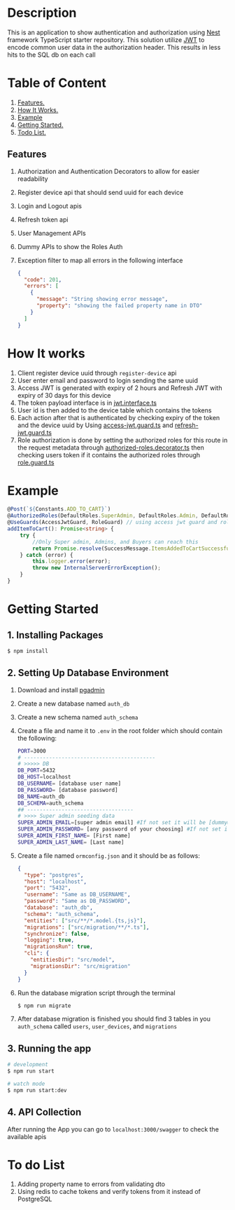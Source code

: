# Description

This is an application to show authentication and authorization using [Nest](https://github.com/nestjs/nest) framework TypeScript starter repository. This solution utilize [JWT](https://jwt.io/) to encode common user data in the authorization header. This results in less hits to the SQL db on each call

# Table of Content

1. [ Features. ](#features)
2. [ How It Works. ](#how)
3. [ Example ](#example)
4. [ Getting Started. ](#start)
5. [ Todo List. ](#todo)

<a name="features"></a>

## Features

1. Authorization and Authentication Decorators to allow for easier readability
2. Register device api that should send uuid for each device
3. Login and Logout apis
4. Refresh token api
5. User Management APIs
6. Dummy APIs to show the Roles Auth
7. Exception filter to map all errors in the following interface

   ```json
   {
     "code": 201,
     "errors": [
       {
         "message": "String showing error message",
         "property": "showing the failed property name in DTO"
       }
     ]
   }
   ```

<a name="how"></a>

# How It works

1. Client register device uuid through `register-device` api
2. User enter email and password to login sending the same uuid
3. Access JWT is generated with expiry of 2 hours and Refresh JWT with expiry of 30 days for this device
4. The token payload interface is in [jwt.interface.ts](https://github.com/MostHegz/authentication-authorization/blob/development/src/data/interface/jwt.interface.ts)
5. User id is then added to the device table which contains the tokens
6. Each action after that is authenticated by checking expiry of the token and the device uuid by Using [access-jwt.guard.ts](https://github.com/MostHegz/authentication-authorization/blob/main/src/modules/shared/guards/access-jwt.guard.ts) and [refresh-jwt.guard.ts](https://github.com/MostHegz/authentication-authorization/blob/main/src/modules/shared/guards/refresh-jwt.guard.ts)
7. Role authorization is done by setting the authorized roles for this route in the request metadata through [authorized-roles.decorator.ts](https://github.com/MostHegz/authentication-authorization/blob/main/src/utilities/decorators/authorized-roles.decroator.ts) then checking users token if it contains the authorized roles through [role.guard.ts](https://github.com/MostHegz/authentication-authorization/blob/main/src/modules/shared/guards/role.guard.ts)

<a name="example"></a>

# Example

```typescript
@Post(`${Constants.ADD_TO_CART}`)
@AuthorizedRoles(DefaultRoles.SuperAdmin, DefaultRoles.Admin, DefaultRoles.Buyer) // Setting authorized roles in metadata
@UseGuards(AccessJwtGuard, RoleGuard) // using access jwt guard and role guard
addItemToCart(): Promise<string> {
    try {
        //Only Super admin, Admins, and Buyers can reach this
        return Promise.resolve(SuccessMessage.ItemsAddedToCartSuccessfully);
    } catch (error) {
        this.logger.error(error);
        throw new InternalServerErrorException();
    }
}
```

<a name="start"></a>

# Getting Started

## 1. Installing Packages

```bash
$ npm install
```

## 2. Setting Up Database Environment

1. Download and install [pgadmin](https://www.pgadmin.org/download/)
2. Create a new database named `auth_db`
3. Create a new schema named `auth_schema`
4. Create a file and name it to `.env` in the root folder which should contain the following:

   ```bash
   PORT=3000
   # ------------------------------------------
   # >>>>> DB
   DB_PORT=5432
   DB_HOST=localhost
   DB_USERNAME= [database user name]
   DB_PASSWORD= [database password]
   DB_NAME=auth_db
   DB_SCHEMA=auth_schema
   ## ----------------------------------
   # >>>> Super admin seeding data
   SUPER_ADMIN_EMAIL=[super admin email] #If not set it will be [dummy@dummydomain.com]
   SUPER_ADMIN_PASSWORD= [any password of your choosing] #If not set it will be [Auth@123]
   SUPER_ADMIN_FIRST_NAME= [First name]
   SUPER_ADMIN_LAST_NAME= [Last name]
   ```

5. Create a file named `ormconfig.json` and it should be as follows:
   ```json
   {
     "type": "postgres",
     "host": "localhost",
     "port": "5432",
     "username": "Same as DB_USERNAME",
     "password": "Same as DB_PASSWORD",
     "database": "auth_db",
     "schema": "auth_schema",
     "entities": ["src/**/*.model.{ts,js}"],
     "migrations": ["src/migration/**/*.ts"],
     "synchronize": false,
     "logging": true,
     "migrationsRun": true,
     "cli": {
       "entitiesDir": "src/model",
       "migrationsDir": "src/migration"
     }
   }
   ```
6. Run the database migration script through the terminal

   ```bash
   $ npm run migrate
   ```

7. After database migration is finished you should find 3 tables in you `auth_schema` called `users`, `user_devices`, and `migrations`

## 3. Running the app

```bash
# development
$ npm run start

# watch mode
$ npm run start:dev
```

## 4. API Collection

After running the App you can go to `localhost:3000/swagger` to check the available apis

<a name="todo"></a>

# To do List

1. Adding property name to errors from validating dto
2. Using redis to cache tokens and verify tokens from it instead of PostgreSQL
